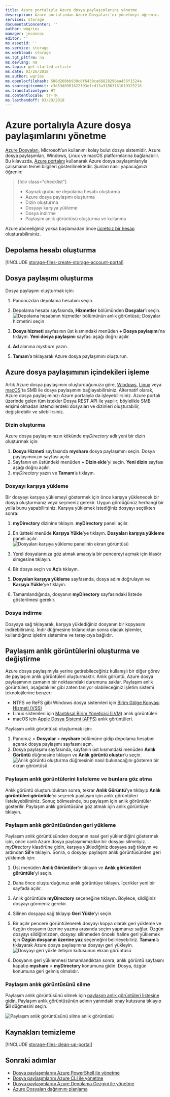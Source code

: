 ```yaml
---
title: Azure portalıyla Azure dosya paylaşımlarını yönetme
description: Azure portalından Azure Dosyaları'nı yönetmeyi öğrenin.
services: storage
documentationcenter: ''
author: wmgries
manager: jeconnoc
editor: ''
ms.assetid: ''
ms.service: storage
ms.workload: storage
ms.tgt_pltfrm: na
ms.devlang: na
ms.topic: get-started-article
ms.date: 03/26/2018
ms.author: wgries
ms.openlocfilehash: 588d260bb939c8f6439ca66828296ea455f1524a
ms.sourcegitcommit: c3d53d8901622f93efcd13a31863161019325216
ms.translationtype: HT
ms.contentlocale: tr-TR
ms.lasthandoff: 03/29/2018
---
```

# <a name="managing-azure-file-shares-with-the-azure-portal"></a>Azure portalıyla Azure dosya paylaşımlarını yönetme 
[Azure Dosyaları](storage-files-introduction.md), Microsoft’un kullanımı kolay bulut dosya sistemidir. Azure dosya paylaşımları, Windows, Linux ve macOS platformlarına bağlanabilir. Bu kılavuzda, [Azure portalını](https://portal.azure.com/) kullanarak Azure dosya paylaşımlarıyla çalışmanın temel bilgileri gösterilmektedir. Şunları nasıl yapacağınızı öğrenin:

> [!div class="checklist"]
> * Kaynak grubu ve depolama hesabı oluşturma
> * Azure dosya paylaşımı oluşturma 
> * Dizin oluşturma
> * Dosyayı karşıya yükleme 
> * Dosya indirme
> * Paylaşım anlık görüntüsü oluşturma ve kullanma

Azure aboneliğiniz yoksa başlamadan önce [ücretsiz bir hesap](https://azure.microsoft.com/free/?WT.mc_id=A261C142F) oluşturabilirsiniz.

## <a name="create-a-storage-account"></a>Depolama hesabı oluşturma
[!INCLUDE [storage-files-create-storage-account-portal](../../../includes/storage-files-create-storage-account-portal.md)]

## <a name="create-a-file-share"></a>Dosya paylaşımı oluşturma
Dosya paylaşımı oluşturmak için:

1. Panonuzdan depolama hesabını seçin.
2. Depolama hesabı sayfasında, **Hizmetler** bölümünden **Dosyalar**’ı seçin.
    ![Depolama hesabının hizmetler bölümünün anlık görüntüsü; Dosyalar hizmetini seçin](media/storage-how-to-use-files-portal/create-file-share-1.png)

3. **Dosya hizmeti** sayfasının üst kısmındaki menüden **+ Dosya paylaşımı**’na tıklayın. **Yeni dosya paylaşımı** sayfası aşağı doğru açılır.
4. **Ad** alanına *myshare* yazın.
5. **Tamam**’a tıklayarak Azure dosya paylaşımını oluşturun.

## <a name="manipulating-the-contents-of-the-azure-file-share"></a>Azure dosya paylaşımının içindekileri işleme
Artık Azure dosya paylaşımını oluşturduğunuza göre, [Windows](storage-how-to-use-files-windows.md), [Linux](storage-how-to-use-files-linux.md) veya [macOS](storage-how-to-use-files-mac.md)'ta SMB ile dosya paylaşımını bağlayabilirsiniz. Alternatif olarak, Azure dosya paylaşımınızı Azure portalıyla da işleyebilirsiniz. Azure portalı üzerinde gelen tüm istekler Dosya REST API ile yapılır; böylelikle SMB erişimi olmadan istemcilerdeki dosyaları ve dizinleri oluşturabilir, değiştirebilir ve silebilirsiniz.

### <a name="create-directory"></a>Dizin oluşturma
Azure dosya paylaşımınızın kökünde *myDirectory* adlı yeni bir dizin oluşturmak için:

1. **Dosya Hizmeti** sayfasında **myshare** dosya paylaşımını seçin. Dosya paylaşımınızın sayfası açılır.
2. Sayfanın en üstündeki menüden **+ Dizin ekle**’yi seçin. **Yeni dizin** sayfası aşağı doğru açılır.
3. *myDirectory* yazın ve **Tamam**’a tıklayın.

### <a name="upload-a-file"></a>Dosyayı karşıya yükleme 
Bir dosyayı karşıya yüklemeyi göstermek için önce karşıya yüklenecek bir dosya oluşturmanız veya seçmeniz gerekir. Uygun gördüğünüz herhangi bir yolla bunu yapabilirsiniz. Karşıya yüklemek istediğiniz dosyayı seçtikten sonra:

1. **myDirectory** dizinine tıklayın. **myDirectory** paneli açılır.
2. En üstteki menüde **Karşıya Yükle**’ye tıklayın. **Dosyaları karşıya yükleme** paneli açılır.  
    ![Dosyaları karşıya yükleme panelinin ekran görüntüsü](media/storage-how-to-use-files-portal/upload-file-1.png)

3. Yerel dosyalarınıza göz atmak amacıyla bir pencereyi açmak için klasör simgesine tıklayın. 
4. Bir dosya seçin ve **Aç**’a tıklayın. 
5. **Dosyaları karşıya yükleme** sayfasında, dosya adını doğrulayın ve **Karşıya Yükle**’ye tıklayın.
6. Tamamlandığında, dosyanın **myDirectory** sayfasındaki listede gösterilmesi gerekir.

### <a name="download-a-file"></a>Dosya indirme
Dosyaya sağ tıklayarak, karşıya yüklediğiniz dosyanın bir kopyasını indirebilirsiniz. İndir düğmesine tıklandıktan sonra olacak işlemler, kullandığınız işletim sistemine ve tarayıcıya bağlıdır.

## <a name="create-and-modify-share-snapshots"></a>Paylaşım anlık görüntülerini oluşturma ve değiştirme
Azure dosya paylaşımıyla yerine getirebileceğiniz kullanışlı bir diğer görev de paylaşım anlık görüntüleri oluşturmaktır. Anlık görüntü, Azure dosya paylaşımının zamanın bir noktasındaki durumunu saklar. Paylaşım anlık görüntüleri, aşağıdakiler gibi zaten tanıyor olabileceğiniz işletim sistemi teknolojilerine benzer:
- NTFS ve ReFS gibi Windows dosya sistemleri için [Birim Gölge Kopyası Hizmeti (VSS)](https://docs.microsoft.com/previous-versions/windows/it-pro/windows-server-2008-R2-and-2008/ee923636)
- Linux sistemleri için [Mantıksal Birim Yöneticisi (LVM)](https://en.wikipedia.org/wiki/Logical_Volume_Manager_(Linux)#Basic_functionality) anlık görüntüleri
- macOS için [Apple Dosya Sistemi (APFS)](https://developer.apple.com/library/content/documentation/FileManagement/Conceptual/APFS_Guide/Features/Features.html) anlık görüntüleri. 

Paylaşım anlık görüntüsü oluşturmak için:

1. Panonuz > **Dosyalar** > **myshare** bölümüne gidip depolama hesabını açarak dosya paylaşımı sayfasını açın. 
2. Dosya paylaşımı sayfasında, sayfanın üst kısmındaki menüden **Anlık Görüntü** düğmesine tıklayın ve **Anlık görüntü oluştur**’u seçin.  
    ![Anlık görüntü oluşturma düğmesinin nasıl bulunacağını gösteren bir ekran görüntüsü](media/storage-how-to-use-files-portal/create-snapshot-1.png)

### <a name="list-and-browse-share-snapshots"></a>Paylaşım anlık görüntülerini listeleme ve bunlara göz atma
Anlık görüntü oluşturulduktan sonra, tekrar **Anlık Görüntü**’ye tıklayıp **Anlık görüntüleri görüntüle**’yi seçerek paylaşım için anlık görüntüleri listeleyebilirsiniz. Sonuç bölmesinde, bu paylaşım için anlık görüntüler gösterilir. Paylaşım anlık görüntüsüne göz atmak için anlık görüntüye tıklayın.

### <a name="restore-from-a-share-snapshot"></a>Paylaşım anlık görüntüsünden geri yükleme
Paylaşım anlık görüntüsünden dosyanın nasıl geri yüklendiğini göstermek için, önce canlı Azure dosya paylaşımımızdan bir dosyayı silmeliyiz. *myDirectory* klasörüne gidin, karşıya yüklediğiniz dosyaya sağ tıklayın ve ardından **Sil**'e tıklayın. Sonra, o dosyayı paylaşım anlık görüntüsünden geri yüklemek için:

1. Üst menüden **Anlık Görüntüler**’e tıklayın ve **Anlık görüntüleri görüntüle**’yi seçin. 
2. Daha önce oluşturduğunuz anlık görüntüye tıklayın. İçerikler yeni bir sayfada açılır. 
3. Anlık görüntüde **myDirectory** seçeneğine tıklayın. Böylece, sildiğiniz dosyayı görmeniz gerekir. 
4. Silinen dosyaya sağ tıklayıp **Geri Yükle**’yi seçin.
5. Bir açılır pencere görüntülenerek dosyayı kopya olarak geri yükleme ve özgün dosyanın üzerine yazma arasında seçim yapmanızı sağlar. Özgün dosyayı sildiğimizden, dosyayı silinmeden önceki haline geri yüklemek için **Özgün dosyanın üzerine yaz** seçeneğini belirleyebiliriz. **Tamam**’a tıklayarak Azure dosya paylaşımına dosyayı geri yükleyin.  
    ![Dosyayı geri yükle iletişim kutusunun ekran görüntüsü](media/storage-how-to-use-files-portal/restore-snapshot-1.png)

6. Dosyanın geri yüklenmesi tamamlandıktan sonra, anlık görüntü sayfasını kapatıp **myshare** > **myDirectory** konumuna gidin. Dosya, özgün konumuna geri gelmiş olmalıdır.

### <a name="delete-a-share-snapshot"></a>Paylaşım anlık görüntüsünü silme
Paylaşım anlık görüntüsünü silmek için [paylaşım anlık görüntüleri listesine gidin](#list-and-browse-a-share-snapshot). Paylaşım anlık görüntüsünün adının yanındaki onay kutusuna tıklayıp **Sil** düğmesini seçin.

![Paylaşım anlık görüntüsünü silme anlık görüntüsü](media/storage-how-to-use-files-portal/delete-snapshot-1.png)

## <a name="clean-up-resources"></a>Kaynakları temizleme
[!INCLUDE [storage-files-clean-up-portal](../../../includes/storage-files-clean-up-portal.md)]

## <a name="next-steps"></a>Sonraki adımlar
- [Dosya paylaşımlarını Azure PowerShell ile yönetme](storage-how-to-use-files-powershell.md)
- [Dosya paylaşımlarını Azure CLI ile yönetme](storage-how-to-use-files-cli.md)
- [Dosya paylaşımlarını Azure Depolama Gezgini ile yönetme](storage-how-to-use-files-storage-explorer.md)
- [Azure Dosyaları dağıtımını planlama](storage-files-planning.md)